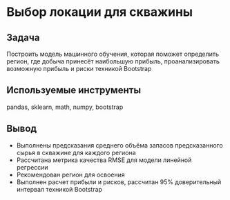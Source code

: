 # Выбор локации для скважины
## Задача
Построить модель машинного обучения, которая поможет определить регион, где добыча принесёт наибольшую прибыль, проанализировать возможную прибыль и риски техникой Bootstrap
## Используемые инструменты
pandas, sklearn, math, numpy, bootstrap
## Вывод
* Выполнены предсказания среднего объёма запасов предсказанного сырья в скважине для каждого региона
* Рассчитана метрика качества RMSE для модели линейной регрессии
* Рекомендован регион для освоения
* Выполнен расчет прибыли и рисков, рассчитан 95% доверительный интервал техникой Bootstrap
